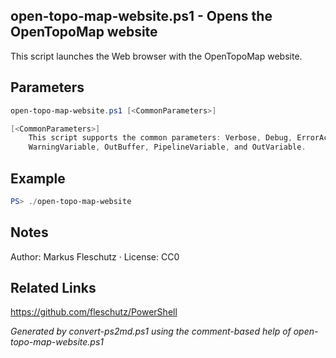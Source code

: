 ## open-topo-map-website.ps1 - Opens the OpenTopoMap website

This script launches the Web browser with the OpenTopoMap website.

## Parameters
```powershell
open-topo-map-website.ps1 [<CommonParameters>]

[<CommonParameters>]
    This script supports the common parameters: Verbose, Debug, ErrorAction, ErrorVariable, WarningAction, 
    WarningVariable, OutBuffer, PipelineVariable, and OutVariable.
```

## Example
```powershell
PS> ./open-topo-map-website

```

## Notes
Author: Markus Fleschutz · License: CC0

## Related Links
https://github.com/fleschutz/PowerShell

*Generated by convert-ps2md.ps1 using the comment-based help of open-topo-map-website.ps1*
